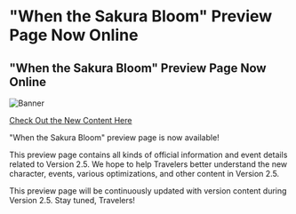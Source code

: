 # "When the Sakura Bloom" Preview Page Now Online
## "When the Sakura Bloom" Preview Page Now Online
![Banner](https://uploadstatic-sea.mihoyo.com/announcement/2022/02/28/aec913e77900c6038c834083fc13a244_589537941731185503.jpg)

[Check Out the New Content Here](https://webstatic-sea.hoyoverse.com/ys/event/e20210601blue_post/vert.html?gamewebview=1&page_sn=d4a30f5deded490c&mode=fullscreen)

"When the Sakura Bloom" preview page is now available!

This preview page contains all kinds of official information and event details related to Version 2.5. We hope to help Travelers better understand the new character, events, various optimizations, and other content in Version 2.5.

This preview page will be continuously updated with version content during Version 2.5. Stay tuned, Travelers!
